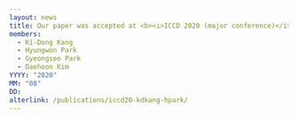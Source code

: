 ```yaml
---
layout: news
title: Our paper was accepted at <b><i>ICCD 2020 (major conference)</i></b>.
members:
  - Ki-Dong Kang
  - Hyungwon Park
  - Gyeongseo Park
  - Daehoon Kim
YYYY: "2020"
MM: "08"
DD: 
alterlink: /publications/iccd20-kdkang-hpark/
---
```

